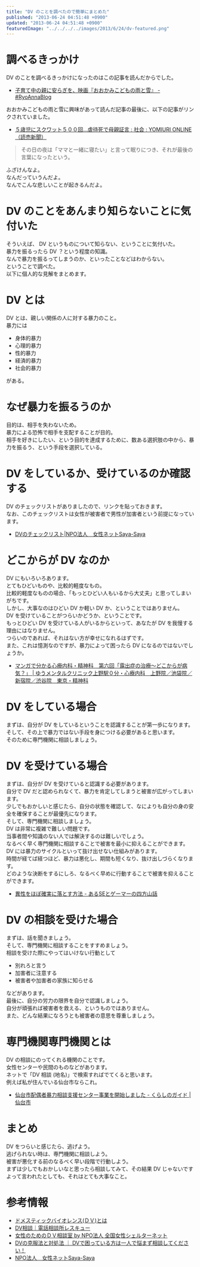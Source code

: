 ```yaml
---
title: "DV のことを調べたので簡単にまとめた"
published: "2013-06-24 04:51:48 +0900"
updated: "2013-06-24 04:51:48 +0900"
featuredImage: "../../../../images/2013/6/24/dv-featured.png"
---
```


# 調べるきっかけ

DV のことを調べるきっかけになったのはこの記事を読んだからでした。

- [子育て中の親に安らぎを、映画『おおかみこどもの雨と雪』 - #RyoAnnaBlog](http://d.hatena.ne.jp/RyoAnna/20130617/1371476485)

おおかみこどもの雨と雪に興味があって読んだ記事の最後に、以下の記事がリンクされていました。

- [５歳児にスクワット５００回…虐待死で母親証言 : 社会 : YOMIURI ONLINE（読売新聞）](http://www.yomiuri.co.jp/national/news/20130613-OYT1T00358.htm)

> その日の夜は「ママと一緒に寝たい」と言って眠りにつき、それが最後の言葉になったという。

ふざけんなよ。  
なんだっていうんだよ。  
なんでこんな悲しいことが起きるんだよ。

# DV のことをあんまり知らないことに気付いた

そういえば、 DV というものについて知らない、ということに気付いた。  
暴力を振るったら DV ？という程度の知識。  
なんで暴力を振るってしまうのか、といったことなどはわからない。  
ということで調べた。  
以下に個人的な見解をまとめます。

# DV とは

DV とは、親しい関係の人に対する暴力のこと。  
暴力には

- 身体的暴力
- 心理的暴力
- 性的暴力
- 経済的暴力
- 社会的暴力

がある。

# なぜ暴力を振るうのか

目的は、相手を失わないため。  
暴力による恐怖で相手を支配することが目的。  
相手を好きにしたい、という目的を達成するために、数ある選択肢の中から、暴力を振るう、という手段を選択している。

# DV をしているか、受けているのか確認する

DV のチェックリストがありましたので、リンクを貼っておきます。  
なお、このチェックリストは女性が被害者で男性が加害者という前提になっています。

- [DVのチェックリスト|NPO法人　女性ネットSaya-Saya](http://saya-saya.net/toujisha/checklist.html)

# どこからが DV なのか

DV にもいろいろあります。  
とてもひどいものや、比較的軽度なもの。  
比較的軽度なものの場合、「もっとひどい人もいるから大丈夫」と思ってしまいがちです。  
しかし、大事なのはひどい DV か軽い DV か、ということではありません。  
DV を受けていることがつらいかどうか、ということです。  
もっとひどい DV を受けている人がいるからといって、あなたが DV を我慢する理由にはなりません。  
つらいのであれば、それはない方が幸せになれるはずです。  
また、これは憶測なのですが、暴力によって困ったら DV になるのではないでしょうか。

- [マンガで分かる心療内科・精神科　第六回「露出症の治療～どこからが病気？」 | ゆうメンタルクリニック上野駅０分・心療内科　上野院／池袋院／新宿院／渋谷院　東京・精神科](http://yucl.net/man/18.html)

# DV をしている場合

まずは、自分が DV をしているということを認識することが第一歩になります。  
そして、その上で暴力ではない手段を身につける必要があると思います。  
そのために専門機関に相談しましょう。

# DV を受けている場合

まずは、自分が DV を受けていると認識する必要があります。  
自分で DV だと認められなくて、暴力を肯定してしまうと被害が広がってしまいます。  
少しでもおかしいと感じたら、自分の状態を確認して、なによりも自分の身の安全を確保することが最優先になります。  
そして、専門機関に相談しましょう。  
DV は非常に複雑で難しい問題です。  
当事者間や知識のない人では解決するのは難しいでしょう。  
なるべく早く専門機関に相談することで被害を最小に抑えることができます。  
DV には暴力のサイクルといって抜け出せない仕組みがあります。  
時間が経てば経つほど、暴力は悪化し、期間も短くなり、抜け出しづらくなります。  
どのような決断をするにしろ、なるべく早めに行動することで被害を抑えることができます。

- [異性をほぼ確実に落とす方法 - あるSEとゲーマーの四方山話](http://finalf12.blog82.fc2.com/blog-entry-511.html)

# DV の相談を受けた場合

まずは、話を聞きましょう。  
そして、専門機関に相談することをすすめましょう。  
相談を受けた際にやってはいけない行動として

- 別れろと言う
- 加害者に注意する
- 被害者や加害者の家族に知らせる

などがあります。  
最後に、自分の労力の限界を自分で認識しましょう。  
自分が頑張れば被害者を救える、というものではありません。  
また、どんな結果になろうとも被害者の意思を尊重しましょう。

# 専門機関専門機関とは

DV の相談にのってくれる機関のことです。  
女性センターや民間のものなどがあります。  
ネットで「DV 相談 (地名)」で検索すればでてくると思います。  
例えば私が住んでいる仙台市ならこれ。

- [仙台市配偶者暴力相談支援センター事業を開始しました - くらしのガイド | 仙台市](http://www.city.sendai.jp/manabu/danjo/danjo/1207539_1777.html)

# まとめ

DV をつらいと感じたら、逃げよう。  
逃げられない時は、専門機関に相談しよう。  
被害が悪化する前のなるべく早い段階で行動しよう。  
まずは少しでもおかしいなと思ったら相談してみて、その結果 DV じゃないですよって言われたとしても、それはとても大事なこと。

# 参考情報

- [ドメスティックバイオレンス(ＤＶ)とは](http://homepage1.nifty.com/womens-net-kobe/what.htm)
- [DV相談｜電話相談所レスキュー](http://www.mind-rescue.com/consultation/tel/dv.html)
- [女性のためのＤＶ相談室 by NPO法人 全国女性シェルターネット](http://nwsnet.or.jp/index.html)
- [DVの克服法と対処法 ｜ DVで困っている方は一人で悩まず相談してください！](http://www.heroinefilms.net/)
- [NPO法人　女性ネットSaya-Saya](http://saya-saya.net/)
